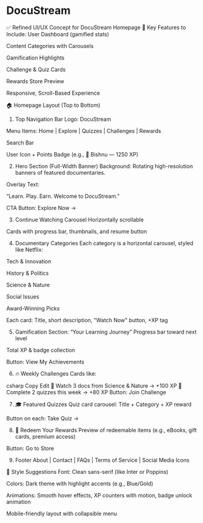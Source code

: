 # DocuStream

✅ Refined UI/UX Concept for DocuStream Homepage
🧠 Key Features to Include:
User Dashboard (gamified stats)

Content Categories with Carousels

Gamification Highlights

Challenge & Quiz Cards

Rewards Store Preview

Responsive, Scroll-Based Experience

🏠 Homepage Layout (Top to Bottom)
1. Top Navigation Bar
Logo: DocuStream

Menu Items: Home | Explore | Quizzes | Challenges | Rewards

Search Bar

User Icon + Points Badge (e.g., 🔵 Bishnu — 1250 XP)

2. Hero Section (Full-Width Banner)
Background: Rotating high-resolution banners of featured documentaries.

Overlay Text:

“Learn. Play. Earn. Welcome to DocuStream.”

CTA Button: Explore Now →

3. Continue Watching Carousel
Horizontally scrollable

Cards with progress bar, thumbnails, and resume button

4. Documentary Categories
Each category is a horizontal carousel, styled like Netflix:

Tech & Innovation

History & Politics

Science & Nature

Social Issues

Award-Winning Picks

Each card: Title, short description, "Watch Now" button, +XP tag

5. Gamification Section: “Your Learning Journey”
Progress bar toward next level

Total XP & badge collection

Button: View My Achievements

6. 🔥 Weekly Challenges
Cards like:

csharp
Copy
Edit
🎯 Watch 3 docs from Science & Nature → +100 XP
🎯 Complete 2 quizzes this week → +80 XP
Button: Join Challenge

7. 🎓 Featured Quizzes
Quiz card carousel: Title + Category + XP reward

Button on each: Take Quiz →

8. 🏅 Redeem Your Rewards
Preview of redeemable items (e.g., eBooks, gift cards, premium access)

Button: Go to Store

9. Footer
About | Contact | FAQs | Terms of Service | Social Media Icons

🎨 Style Suggestions
Font: Clean sans-serif (like Inter or Poppins)

Colors: Dark theme with highlight accents (e.g., Blue/Gold)

Animations: Smooth hover effects, XP counters with motion, badge unlock animation

Mobile-friendly layout with collapsible menu
